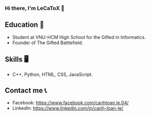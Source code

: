 ### Hi there, I'm LeCaToX 👋

## Education 🏫
* Student at VNU-HCM High School for the Gifted in Informatics. 
* Founder of The Gifted Battlefield.

## Skills 🖥️
* C++, Python, HTML, CSS, JavaScript.

## Contact me 📞
* Facebook: https://www.facebook.com/canhtoan.le.04/
* LinkedIn: https://www.linkedin.com/in/canh-toan-le/

